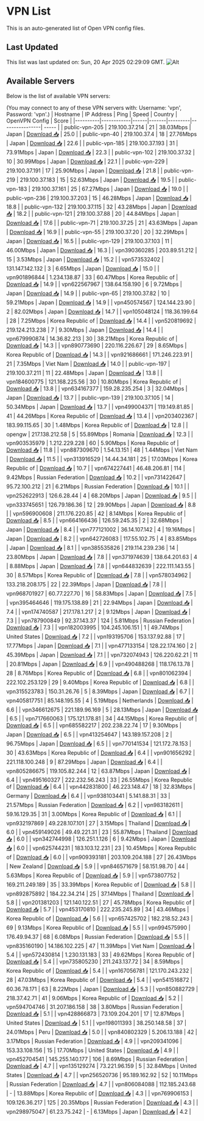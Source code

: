 # VPN List

This is an auto-generated list of Open VPN config files.

## Last Updated

This list was last updated on: Sun, 20 Apr 2025 02:29:09 GMT.
![Alt](https://repobeats.axiom.co/api/embed/186b98318ef1479477931607c1ad7d823f12451f.svg "Repobeats analytics image")

## Available Servers

Below is the list of available VPN servers:

(You may connect to any of these VPN servers with: Username: 'vpn', Password: 'vpn'.)
| Hostname | IP Address | Ping | Speed | Country | OpenVPN Config | Score |
|----------|------------|------|-------|---------|----------------| ----- |
| public-vpn-205 | 219.100.37.214 | 21 | 38.03Mbps | Japan | [Download 📥](./configs/server_0_JP.ovpn) | 25.0 |
| public-vpn-40 | 219.100.37.4 | 18 | 27.76Mbps | Japan | [Download 📥](./configs/server_1_JP.ovpn) | 22.6 |
| public-vpn-185 | 219.100.37.193 | 31 | 73.91Mbps | Japan | [Download 📥](./configs/server_2_JP.ovpn) | 22.3 |
| public-vpn-102 | 219.100.37.32 | 10 | 30.99Mbps | Japan | [Download 📥](./configs/server_3_JP.ovpn) | 22.1 |
| public-vpn-229 | 219.100.37.191 | 17 | 25.90Mbps | Japan | [Download 📥](./configs/server_4_JP.ovpn) | 21.8 |
| public-vpn-219 | 219.100.37.183 | 15 | 52.63Mbps | Japan | [Download 📥](./configs/server_5_JP.ovpn) | 19.5 |
| public-vpn-183 | 219.100.37.161 | 25 | 67.27Mbps | Japan | [Download 📥](./configs/server_6_JP.ovpn) | 19.0 |
| public-vpn-236 | 219.100.37.203 | 15 | 46.28Mbps | Japan | [Download 📥](./configs/server_7_JP.ovpn) | 18.8 |
| public-vpn-132 | 219.100.37.115 | 32 | 43.28Mbps | Japan | [Download 📥](./configs/server_8_JP.ovpn) | 18.2 |
| public-vpn-121 | 219.100.37.88 | 20 | 44.84Mbps | Japan | [Download 📥](./configs/server_9_JP.ovpn) | 17.6 |
| public-vpn-71 | 219.100.37.25 | 21 | 43.63Mbps | Japan | [Download 📥](./configs/server_10_JP.ovpn) | 16.9 |
| public-vpn-55 | 219.100.37.20 | 20 | 32.29Mbps | Japan | [Download 📥](./configs/server_11_JP.ovpn) | 16.5 |
| public-vpn-129 | 219.100.37.103 | 11 | 46.00Mbps | Japan | [Download 📥](./configs/server_12_JP.ovpn) | 16.3 |
| vpn390360285 | 203.89.51.212 | 15 | 3.53Mbps | Japan | [Download 📥](./configs/server_13_JP.ovpn) | 15.2 |
| vpn573532402 | 131.147.142.132 | 3 | 6.65Mbps | Japan | [Download 📥](./configs/server_14_JP.ovpn) | 15.0 |
| vpn901896844 | 1.234.138.87 | 33 | 60.47Mbps | Korea Republic of | [Download 📥](./configs/server_15_KR.ovpn) | 14.9 |
| vpn622567967 | 138.64.158.190 | 6 | 9.72Mbps | Japan | [Download 📥](./configs/server_16_JP.ovpn) | 14.9 |
| public-vpn-65 | 219.100.37.82 | 10 | 59.21Mbps | Japan | [Download 📥](./configs/server_17_JP.ovpn) | 14.9 |
| vpn450574567 | 124.144.23.90 | 2 | 82.02Mbps | Japan | [Download 📥](./configs/server_18_JP.ovpn) | 14.7 |
| vpn105048124 | 118.36.199.64 | 28 | 7.25Mbps | Korea Republic of | [Download 📥](./configs/server_19_KR.ovpn) | 14.4 |
| vpn520819692 | 219.124.213.238 | 7 | 9.30Mbps | Japan | [Download 📥](./configs/server_20_JP.ovpn) | 14.4 |
| vpn679990874 | 14.36.82.213 | 30 | 38.21Mbps | Korea Republic of | [Download 📥](./configs/server_21_KR.ovpn) | 14.3 |
| vpn890773690 | 220.116.226.67 | 29 | 8.65Mbps | Korea Republic of | [Download 📥](./configs/server_22_KR.ovpn) | 14.3 |
| vpn921686661 | 171.246.223.91 | 21 | 7.35Mbps | Viet Nam | [Download 📥](./configs/server_23_VN.ovpn) | 14.0 |
| public-vpn-197 | 219.100.37.211 | 11 | 22.48Mbps | Japan | [Download 📥](./configs/server_24_JP.ovpn) | 13.8 |
| vpn184600775 | 121.168.225.56 | 30 | 10.80Mbps | Korea Republic of | [Download 📥](./configs/server_25_KR.ovpn) | 13.8 |
| vpn634167377 | 159.28.235.254 | 3 | 32.04Mbps | Japan | [Download 📥](./configs/server_26_JP.ovpn) | 13.7 |
| public-vpn-139 | 219.100.37.105 | 14 | 50.34Mbps | Japan | [Download 📥](./configs/server_27_JP.ovpn) | 13.7 |
| vpn499004371 | 119.149.81.85 | 41 | 44.26Mbps | Korea Republic of | [Download 📥](./configs/server_28_KR.ovpn) | 13.4 |
| vpn203402367 | 183.99.115.65 | 30 | 1.48Mbps | Korea Republic of | [Download 📥](./configs/server_29_KR.ovpn) | 12.8 |
| opengw | 217.138.212.58 | 5 | 55.89Mbps | Romania | [Download 📥](./configs/server_30_RO.ovpn) | 12.3 |
| vpn903535979 | 1.212.229.228 | 60 | 5.90Mbps | Korea Republic of | [Download 📥](./configs/server_31_KR.ovpn) | 11.8 |
| vpn887309670 | 1.54.13.151 | 48 | 1.44Mbps | Viet Nam | [Download 📥](./configs/server_32_VN.ovpn) | 11.5 |
| vpn313916529 | 14.44.34.181 | 25 | 17.03Mbps | Korea Republic of | [Download 📥](./configs/server_33_KR.ovpn) | 10.7 |
| vpn674227441 | 46.48.206.81 | 114 | 9.42Mbps | Russian Federation | [Download 📥](./configs/server_34_RU.ovpn) | 10.2 |
| vpn731422647 | 95.72.100.212 | 21 | 6.21Mbps | Russian Federation | [Download 📥](./configs/server_35_RU.ovpn) | 10.1 |
| vpn252622913 | 126.6.28.44 | 4 | 68.20Mbps | Japan | [Download 📥](./configs/server_36_JP.ovpn) | 9.5 |
| vpn333745651 | 126.79.186.36 | 12 | 29.90Mbps | Japan | [Download 📥](./configs/server_37_JP.ovpn) | 8.8 |
| vpn596900608 | 211.176.220.85 | 42 | 8.14Mbps | Korea Republic of | [Download 📥](./configs/server_38_KR.ovpn) | 8.5 |
| vpn664166436 | 126.59.245.35 | 2 | 32.68Mbps | Japan | [Download 📥](./configs/server_39_JP.ovpn) | 8.4 |
| vpn777121002 | 36.14.107.142 | 4 | 19.16Mbps | Japan | [Download 📥](./configs/server_40_JP.ovpn) | 8.2 |
| vpn642726083 | 117.55.102.75 | 4 | 83.85Mbps | Japan | [Download 📥](./configs/server_41_JP.ovpn) | 8.1 |
| vpn385535826 | 219.114.239.236 | 14 | 23.80Mbps | Japan | [Download 📥](./configs/server_42_JP.ovpn) | 7.8 |
| vpn371974639 | 138.64.201.63 | 4 | 8.88Mbps | Japan | [Download 📥](./configs/server_43_JP.ovpn) | 7.8 |
| vpn644832639 | 222.111.143.55 | 30 | 8.57Mbps | Korea Republic of | [Download 📥](./configs/server_44_KR.ovpn) | 7.8 |
| vpn578034962 | 133.218.208.175 | 22 | 22.39Mbps | Japan | [Download 📥](./configs/server_45_JP.ovpn) | 7.8 |
| vpn968701927 | 60.77.227.70 | 16 | 58.83Mbps | Japan | [Download 📥](./configs/server_46_JP.ovpn) | 7.5 |
| vpn395464646 | 119.175.138.89 | 21 | 22.94Mbps | Japan | [Download 📥](./configs/server_47_JP.ovpn) | 7.4 |
| vpn174740587 | 217.178.1.217 | 2 | 9.12Mbps | Japan | [Download 📥](./configs/server_48_JP.ovpn) | 7.3 |
| vpn787900849 | 92.37.143.37 | 124 | 5.81Mbps | Russian Federation | [Download 📥](./configs/server_49_RU.ovpn) | 7.3 |
| vpn182003995 | 104.245.106.151 | 1 | 49.74Mbps | United States | [Download 📥](./configs/server_50_US.ovpn) | 7.2 |
| vpn193195706 | 153.137.92.88 | 17 | 17.77Mbps | Japan | [Download 📥](./configs/server_51_JP.ovpn) | 7.1 |
| vpn477133154 | 128.22.174.160 | 2 | 45.39Mbps | Japan | [Download 📥](./configs/server_52_JP.ovpn) | 7.1 |
| vpn732074943 | 126.220.62.21 | 11 | 20.81Mbps | Japan | [Download 📥](./configs/server_53_JP.ovpn) | 6.9 |
| vpn490488268 | 118.176.13.78 | 28 | 8.76Mbps | Korea Republic of | [Download 📥](./configs/server_54_KR.ovpn) | 6.8 |
| vpn801062394 | 222.102.253.129 | 29 | 9.40Mbps | Korea Republic of | [Download 📥](./configs/server_55_KR.ovpn) | 6.8 |
| vpn315523783 | 150.31.26.76 | 5 | 8.39Mbps | Japan | [Download 📥](./configs/server_56_JP.ovpn) | 6.7 |
| vpn405817751 | 85.148.195.55 | 4 | 5.19Mbps | Netherlands | [Download 📥](./configs/server_57_NL.ovpn) | 6.6 |
| vpn346612675 | 221.189.96.169 | 5 | 28.13Mbps | Japan | [Download 📥](./configs/server_58_JP.ovpn) | 6.5 |
| vpn717660063 | 175.121.178.81 | 34 | 44.15Mbps | Korea Republic of | [Download 📥](./configs/server_59_KR.ovpn) | 6.5 |
| vpn685582217 | 202.238.22.74 | 17 | 9.30Mbps | Japan | [Download 📥](./configs/server_60_JP.ovpn) | 6.5 |
| vpn413254647 | 143.189.157.208 | 2 | 96.75Mbps | Japan | [Download 📥](./configs/server_61_JP.ovpn) | 6.5 |
| vpn770141534 | 121.172.78.153 | 30 | 43.63Mbps | Korea Republic of | [Download 📥](./configs/server_62_KR.ovpn) | 6.4 |
| vpn901656292 | 221.118.100.248 | 9 | 87.29Mbps | Japan | [Download 📥](./configs/server_63_JP.ovpn) | 6.4 |
| vpn805286675 | 119.105.82.244 | 12 | 63.87Mbps | Japan | [Download 📥](./configs/server_64_JP.ovpn) | 6.4 |
| vpn495160327 | 222.232.56.243 | 33 | 26.55Mbps | Korea Republic of | [Download 📥](./configs/server_65_KR.ovpn) | 6.4 |
| vpn442831800 | 46.223.148.47 | 18 | 32.83Mbps | Germany | [Download 📥](./configs/server_66_DE.ovpn) | 6.4 |
| vpn938103441 | 5.141.88.31 | 33 | 21.57Mbps | Russian Federation | [Download 📥](./configs/server_67_RU.ovpn) | 6.2 |
| vpn983182611 | 59.16.129.35 | 31 | 3.00Mbps | Korea Republic of | [Download 📥](./configs/server_68_KR.ovpn) | 6.1 |
| vpn932197869 | 49.228.107.101 | 27 | 3.15Mbps | Thailand | [Download 📥](./configs/server_69_TH.ovpn) | 6.0 |
| vpn459149026 | 49.49.221.31 | 23 | 55.87Mbps | Thailand | [Download 📥](./configs/server_70_TH.ovpn) | 6.0 |
| vpn342744998 | 126.251.1.126 | 6 | 9.42Mbps | Japan | [Download 📥](./configs/server_71_JP.ovpn) | 6.0 |
| vpn625744231 | 183.103.12.231 | 23 | 10.45Mbps | Korea Republic of | [Download 📥](./configs/server_72_KR.ovpn) | 6.0 |
| vpn909393181 | 203.109.204.188 | 27 | 26.43Mbps | New Zealand | [Download 📥](./configs/server_73_NZ.ovpn) | 5.9 |
| vpn846571679 | 58.151.98.70 | 44 | 5.63Mbps | Korea Republic of | [Download 📥](./configs/server_74_KR.ovpn) | 5.9 |
| vpn573807752 | 169.211.249.189 | 35 | 33.39Mbps | Korea Republic of | [Download 📥](./configs/server_75_KR.ovpn) | 5.8 |
| vpn892875892 | 184.22.34.214 | 25 | 37.14Mbps | Thailand | [Download 📥](./configs/server_76_TH.ovpn) | 5.8 |
| vpn201381203 | 121.140.122.51 | 27 | 45.78Mbps | Korea Republic of | [Download 📥](./configs/server_77_KR.ovpn) | 5.7 |
| vpn453170810 | 222.235.245.89 | 34 | 43.46Mbps | Korea Republic of | [Download 📥](./configs/server_78_KR.ovpn) | 5.6 |
| vpn657425702 | 182.218.52.243 | 69 | 9.13Mbps | Korea Republic of | [Download 📥](./configs/server_79_KR.ovpn) | 5.5 |
| vpn994575990 | 176.49.94.37 | 68 | 6.08Mbps | Russian Federation | [Download 📥](./configs/server_80_RU.ovpn) | 5.5 |
| vpn835160190 | 14.186.102.225 | 47 | 11.39Mbps | Viet Nam | [Download 📥](./configs/server_81_VN.ovpn) | 5.4 |
| vpn572430814 | 1.230.131.183 | 33 | 49.62Mbps | Korea Republic of | [Download 📥](./configs/server_82_KR.ovpn) | 5.4 |
| vpn735805230 | 211.243.137.72 | 34 | 8.59Mbps | Korea Republic of | [Download 📥](./configs/server_83_KR.ovpn) | 5.4 |
| vpn167056781 | 121.170.243.232 | 28 | 47.03Mbps | Korea Republic of | [Download 📥](./configs/server_84_KR.ovpn) | 5.4 |
| vpn541516872 | 60.36.78.171 | 63 | 8.22Mbps | Japan | [Download 📥](./configs/server_85_JP.ovpn) | 5.3 |
| vpn850882729 | 218.37.42.71 | 41 | 9.06Mbps | Korea Republic of | [Download 📥](./configs/server_86_KR.ovpn) | 5.2 |
| vpn594704746 | 31.207.186.158 | 38 | 3.80Mbps | Russian Federation | [Download 📥](./configs/server_87_RU.ovpn) | 5.1 |
| vpn428866873 | 73.109.204.201 | 17 | 12.87Mbps | United States | [Download 📥](./configs/server_88_US.ovpn) | 5.1 |
| vpn198011393 | 38.250.148.58 | 37 | 24.01Mbps | Peru | [Download 📥](./configs/server_89_PE.ovpn) | 5.0 |
| vpn840802329 | 5.206.13.188 | 42 | 3.17Mbps | Russian Federation | [Download 📥](./configs/server_90_RU.ovpn) | 4.9 |
| vpn209341096 | 153.33.108.156 | 15 | 17.70Mbps | United States | [Download 📥](./configs/server_91_US.ovpn) | 4.9 |
| vpn452704541 | 145.255.140.177 | 106 | 8.69Mbps | Russian Federation | [Download 📥](./configs/server_92_RU.ovpn) | 4.7 |
| vpn135129274 | 73.221.96.159 | 5 | 32.84Mbps | United States | [Download 📥](./configs/server_93_US.ovpn) | 4.7 |
| vpn256520736 | 95.189.162.92 | 52 | 10.11Mbps | Russian Federation | [Download 📥](./configs/server_94_RU.ovpn) | 4.7 |
| vpn806084088 | 112.185.243.68 | - | 13.88Mbps | Korea Republic of | [Download 📥](./configs/server_95_KR.ovpn) | 4.3 |
| vpn769906153 | 109.126.36.217 | 125 | 20.35Mbps | Russian Federation | [Download 📥](./configs/server_96_RU.ovpn) | 4.3 |
| vpn298975047 | 61.23.75.242 | - | 6.13Mbps | Japan | [Download 📥](./configs/server_97_JP.ovpn) | 4.2 |
